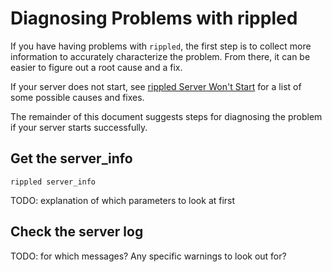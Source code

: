 # Diagnosing Problems with rippled

If you have having problems with `rippled`, the first step is to collect more information to accurately characterize the problem. From there, it can be easier to figure out a root cause and a fix.

If your server does not start, see [rippled Server Won't Start](server-wont-start.html) for a list of some possible causes and fixes.

The remainder of this document suggests steps for diagnosing the problem if your server starts successfully.

## Get the server_info

```
rippled server_info
```

TODO: explanation of which parameters to look at first

## Check the server log

TODO: for which messages? Any specific warnings to look out for?
